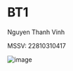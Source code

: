 # BT1
Nguyen Thanh Vinh


MSSV: 22810310417


![image](https://github.com/user-attachments/assets/4906d7b3-17d5-43e6-9c86-88f32e8ebba2)

